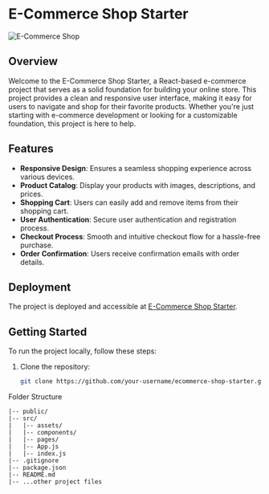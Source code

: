 # E-Commerce Shop Starter

![E-Commerce Shop](<add-your-repo-image-url-here>)

## Overview

Welcome to the E-Commerce Shop Starter, a React-based e-commerce project that serves as a solid foundation for building your online store. This project provides a clean and responsive user interface, making it easy for users to navigate and shop for their favorite products. Whether you're just starting with e-commerce development or looking for a customizable foundation, this project is here to help.

## Features

- **Responsive Design**: Ensures a seamless shopping experience across various devices.
- **Product Catalog**: Display your products with images, descriptions, and prices.
- **Shopping Cart**: Users can easily add and remove items from their shopping cart.
- **User Authentication**: Secure user authentication and registration process.
- **Checkout Process**: Smooth and intuitive checkout flow for a hassle-free purchase.
- **Order Confirmation**: Users receive confirmation emails with order details.

## Deployment

The project is deployed and accessible at [E-Commerce Shop Starter](https://ecommerce-shop-starter-xi.vercel.app/).

## Getting Started

To run the project locally, follow these steps:

1. Clone the repository:

   ```bash
   git clone https://github.com/your-username/ecommerce-shop-starter.git

Folder Structure
```
|-- public/
|-- src/
|   |-- assets/
|   |-- components/
|   |-- pages/
|   |-- App.js
|   |-- index.js
|-- .gitignore
|-- package.json
|-- README.md
|-- ...other project files
```
